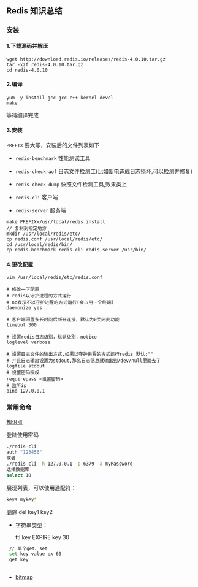 ## Redis 知识总结

### 安装

#### 1.下载源码并解压

```shell
wget http://download.redis.io/releases/redis-4.0.10.tar.gz
tar -xzf redis-4.0.10.tar.gz
cd redis-4.0.10
```

#### 2.编译

```shell
yum -y install gcc gcc-c++ kernel-devel
make
```

等待编译完成

#### 3.安装

`PREFIX` 要大写，安装后的文件列表如下

- `redis-benchmark`  性能测试工具

- `redis-check-aof`  日志文件检测工(比如断电造成日志损坏,可以检测并修复)

- `redis-check-dump`  快照文件检测工具,效果类上

- `redis-cli`  客户端

- `redis-server` 服务端

```shell
make PREFIX=/usr/local/redis install
// 复制到指定地方
mkdir /usr/local/redis/etc/
cp redis.conf /usr/local/redis/etc/
cd /usr/local/redis/bin/
cp redis-benchmark redis-cli redis-server /usr/bin/
```

#### 4.更改配置

```
vim /usr/local/redis/etc/redis.conf

# 修改一下配置
# redis以守护进程的方式运行
# no表示不以守护进程的方式运行(会占用一个终端)  
daemonize yes

# 客户端闲置多长时间后断开连接，默认为0关闭此功能                                      
timeout 300

# 设置redis日志级别，默认级别：notice                    
loglevel verbose

# 设置日志文件的输出方式,如果以守护进程的方式运行redis 默认:"" 
# 并且日志输出设置为stdout,那么日志信息就输出到/dev/null里面去了 
logfile stdout
# 设置密码授权
requirepass <设置密码>
# 监听ip
bind 127.0.0.1 
```

### 常用命令

  [知识点](https://www.cnblogs.com/Jtianlin/p/10259062.html)

登陆使用密码

```sh
./redis-cli
auth "123456"
或者
./redis-cli -h 127.0.0.1 -p 6379 -a myPassword
选择数据库
select 10
```

展现列表，可以使用通配符：

```sh
keys mykey*
```
删除  del key1 key2

- 字符串类型：

   ttl key
   EXPIRE key 30

```sh
 // 单个get、set
 set key value ex 60
 get key
 
```

- [bitmap](https://www.jianshu.com/p/305e65de1b13)

  

